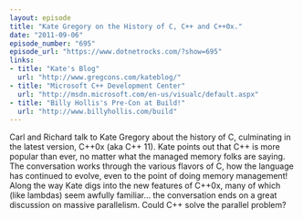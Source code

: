 ```yaml
---
layout: episode
title: "Kate Gregory on the History of C, C++ and C++0x."
date: "2011-09-06"
episode_number: "695"
episode_url: "https://www.dotnetrocks.com/?show=695"
links:
- title: "Kate's Blog"
  url: "http://www.gregcons.com/kateblog/"
- title: "Microsoft C++ Development Center"
  url: "http://msdn.microsoft.com/en-us/visualc/default.aspx"
- title: "Billy Hollis's Pre-Con at Build!"
  url: "http://www.billyhollis.com/build"
---
```


Carl and Richard talk to Kate Gregory about the history of C, culminating in the latest version, C++0x (aka C++ 11). Kate points out that C++ is more popular than ever, no matter what the managed memory folks are saying. The conversation works through the various flavors of C, how the language has continued to evolve, even to the point of doing memory management! Along the way Kate digs into the new features of C++0x, many of which (like lambdas) seem awfully familiar... the conversation ends on a great discussion on massive parallelism. Could C++ solve the parallel problem?

